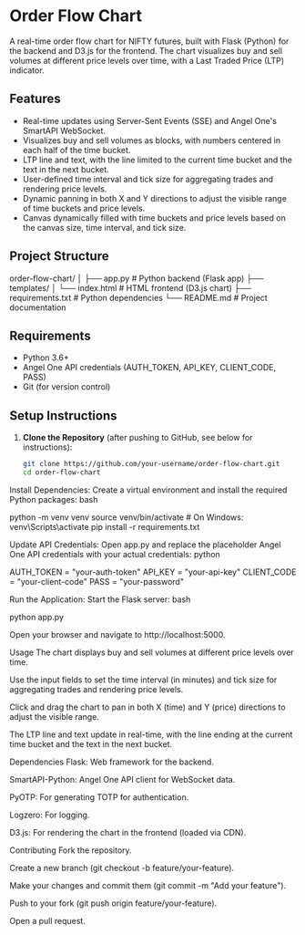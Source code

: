 # Order Flow Chart

A real-time order flow chart for NIFTY futures, built with Flask (Python) for the backend and D3.js for the frontend. The chart visualizes buy and sell volumes at different price levels over time, with a Last Traded Price (LTP) indicator.

## Features
- Real-time updates using Server-Sent Events (SSE) and Angel One's SmartAPI WebSocket.
- Visualizes buy and sell volumes as blocks, with numbers centered in each half of the time bucket.
- LTP line and text, with the line limited to the current time bucket and the text in the next bucket.
- User-defined time interval and tick size for aggregating trades and rendering price levels.
- Dynamic panning in both X and Y directions to adjust the visible range of time buckets and price levels.
- Canvas dynamically filled with time buckets and price levels based on the canvas size, time interval, and tick size.

## Project Structure

order-flow-chart/
│
├── app.py              # Python backend (Flask app)
├── templates/
│   └── index.html      # HTML frontend (D3.js chart)
├── requirements.txt    # Python dependencies
└── README.md           # Project documentation

## Requirements
- Python 3.6+
- Angel One API credentials (AUTH_TOKEN, API_KEY, CLIENT_CODE, PASS)
- Git (for version control)

## Setup Instructions
1. **Clone the Repository** (after pushing to GitHub, see below for instructions):
   ```bash
   git clone https://github.com/your-username/order-flow-chart.git
   cd order-flow-chart

Install Dependencies:
Create a virtual environment and install the required Python packages:
bash

python -m venv venv
source venv/bin/activate  # On Windows: venv\Scripts\activate
pip install -r requirements.txt

Update API Credentials:
Open app.py and replace the placeholder Angel One API credentials with your actual credentials:
python

AUTH_TOKEN = "your-auth-token"
API_KEY = "your-api-key"
CLIENT_CODE = "your-client-code"
PASS = "your-password"

Run the Application:
Start the Flask server:
bash

python app.py

Open your browser and navigate to http://localhost:5000.

Usage
The chart displays buy and sell volumes at different price levels over time.

Use the input fields to set the time interval (in minutes) and tick size for aggregating trades and rendering price levels.

Click and drag the chart to pan in both X (time) and Y (price) directions to adjust the visible range.

The LTP line and text update in real-time, with the line ending at the current time bucket and the text in the next bucket.

Dependencies
Flask: Web framework for the backend.

SmartAPI-Python: Angel One API client for WebSocket data.

PyOTP: For generating TOTP for authentication.

Logzero: For logging.

D3.js: For rendering the chart in the frontend (loaded via CDN).

Contributing
Fork the repository.

Create a new branch (git checkout -b feature/your-feature).

Make your changes and commit them (git commit -m "Add your feature").

Push to your fork (git push origin feature/your-feature).

Open a pull request.

